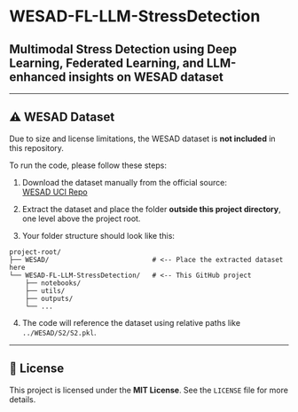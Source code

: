 # WESAD-FL-LLM-StressDetection
Multimodal Stress Detection using Deep Learning, Federated Learning, and LLM-enhanced insights on WESAD dataset
---






---
## ⚠️ WESAD Dataset

Due to size and license limitations, the WESAD dataset is **not included** in this repository.

To run the code, please follow these steps:

1. Download the dataset manually from the official source:  
   [WESAD UCI Repo](https://ubi29.informatik.uni-siegen.de/usi/data_wesad.html)

2. Extract the dataset and place the folder **outside this project directory**, one level above the project root.

3. Your folder structure should look like this:

```
project-root/
├── WESAD/                          # <-- Place the extracted dataset here
└── WESAD-FL-LLM-StressDetection/   # <-- This GitHub project
    ├── notebooks/
    ├── utils/
    ├── outputs/
    └── ...
```
4. The code will reference the dataset using relative paths like `../WESAD/S2/S2.pkl`.

---

## 📜 License

This project is licensed under the **MIT License**. See the `LICENSE` file for more details.